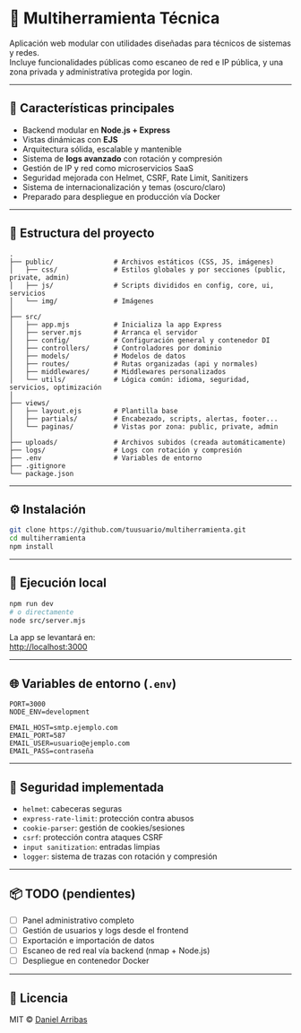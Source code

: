 # 🔧 Multiherramienta Técnica

Aplicación web modular con utilidades diseñadas para técnicos de sistemas y redes.  
Incluye funcionalidades públicas como escaneo de red e IP pública, y una zona privada y administrativa protegida por login.

---

## 🚀 Características principales

- Backend modular en **Node.js + Express**
- Vistas dinámicas con **EJS**
- Arquitectura sólida, escalable y mantenible
- Sistema de **logs avanzado** con rotación y compresión
- Gestión de IP y red como microservicios SaaS
- Seguridad mejorada con Helmet, CSRF, Rate Limit, Sanitizers
- Sistema de internacionalización y temas (oscuro/claro)
- Preparado para despliegue en producción vía Docker

---

## 📁 Estructura del proyecto

```plaintext
.
├── public/               # Archivos estáticos (CSS, JS, imágenes)
│   ├── css/              # Estilos globales y por secciones (public, private, admin)
│   ├── js/               # Scripts divididos en config, core, ui, servicios
│   └── img/              # Imágenes
│
├── src/
│   ├── app.mjs           # Inicializa la app Express
│   ├── server.mjs        # Arranca el servidor
│   ├── config/           # Configuración general y contenedor DI
│   ├── controllers/      # Controladores por dominio
│   ├── models/           # Modelos de datos
│   ├── routes/           # Rutas organizadas (api y normales)
│   ├── middlewares/      # Middlewares personalizados
│   └── utils/            # Lógica común: idioma, seguridad, servicios, optimización
│
├── views/
│   ├── layout.ejs        # Plantilla base
│   ├── partials/         # Encabezado, scripts, alertas, footer...
│   └── paginas/          # Vistas por zona: public, private, admin
│
├── uploads/              # Archivos subidos (creada automáticamente)
├── logs/                 # Logs con rotación y compresión
├── .env                  # Variables de entorno
├── .gitignore
└── package.json
```

---

## ⚙️ Instalación

```bash
git clone https://github.com/tuusuario/multiherramienta.git
cd multiherramienta
npm install
```

---

## 🧪 Ejecución local

```bash
npm run dev
# o directamente
node src/server.mjs
```

La app se levantará en:  
[http://localhost:3000](http://localhost:3000)

---

## 🌐 Variables de entorno (`.env`)

```env
PORT=3000
NODE_ENV=development

EMAIL_HOST=smtp.ejemplo.com
EMAIL_PORT=587
EMAIL_USER=usuario@ejemplo.com
EMAIL_PASS=contraseña
```

---

## 🔐 Seguridad implementada

- `helmet`: cabeceras seguras
- `express-rate-limit`: protección contra abusos
- `cookie-parser`: gestión de cookies/sesiones
- `csrf`: protección contra ataques CSRF
- `input sanitization`: entradas limpias
- `logger`: sistema de trazas con rotación y compresión

---

## 📦 TODO (pendientes)

- [ ] Panel administrativo completo
- [ ] Gestión de usuarios y logs desde el frontend
- [ ] Exportación e importación de datos
- [ ] Escaneo de red real vía backend (nmap + Node.js)
- [ ] Despliegue en contenedor Docker

---

## 🧠 Licencia

MIT © [Daniel Arribas](https://daniel-arribas-velazquez.dav-tech.work/)